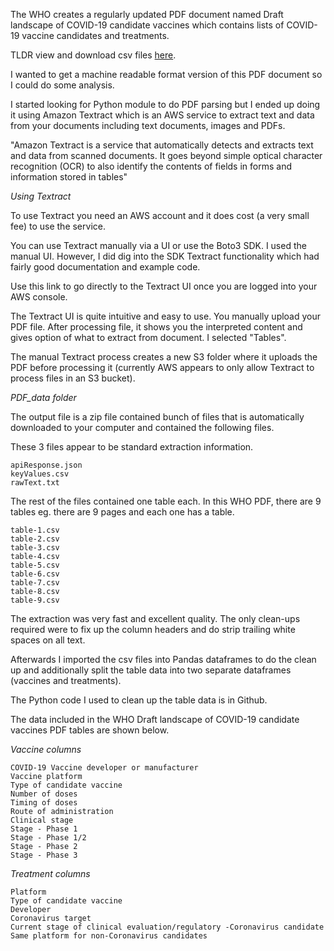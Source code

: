 The WHO creates a regularly updated PDF document named Draft landscape of COVID-19 candidate vaccines which contains lists of COVID-19 vaccine candidates and treatments.

TLDR view and download csv files <a href="Options.html">here</a>.

I wanted to get a machine readable format version of this PDF document so I could do some analysis.

I started looking for Python module to do PDF parsing but I ended up doing it using Amazon Textract which is an AWS service to extract text and data from your documents including text documents, images and PDFs.

"Amazon Textract is a service that automatically detects and extracts text and data from scanned documents. It goes beyond simple optical character recognition (OCR) to also identify the contents of fields in forms and information stored in tables"

*Using Textract*

To use Textract you need an AWS account and it does cost (a very small fee) to use the service.

You can use Textract manually via a UI or use the Boto3 SDK. I used the manual UI. However, I did dig into the SDK Textract functionality which had fairly good documentation and example code.

Use this link to go directly to the Textract UI once you are logged into your AWS console.

The Textract UI is quite intuitive and easy to use. You manually upload your PDF file. After processing file, it shows you the interpreted content and gives option of what to extract from document. I selected "Tables".

The manual Textract process creates a new S3 folder where it uploads the PDF before processing it (currently AWS appears to only allow Textract to process files in an S3 bucket).

*PDF_data folder*

The output file is a zip file contained bunch of files that is automatically downloaded to your computer and contained the following files.

These 3 files appear to be standard extraction information.

    apiResponse.json
    keyValues.csv
    rawText.txt

The rest of the files contained one table each. In this WHO PDF, there are 9 tables eg. there are 9 pages and each one has a table.

    table-1.csv
    table-2.csv
    table-3.csv
    table-4.csv
    table-5.csv
    table-6.csv
    table-7.csv
    table-8.csv
    table-9.csv

The extraction was very fast and excellent quality. The only clean-ups required were to fix up the column headers and do strip trailing white spaces on all text.

Afterwards I imported the csv files into Pandas dataframes to do the clean up and additionally split the table data into two separate dataframes (vaccines and treatments).

The Python code I used to clean up the table data is in Github.

The data included in the WHO Draft landscape of COVID-19 candidate vaccines PDF tables are shown below.

*Vaccine columns*

    COVID-19 Vaccine developer or manufacturer
    Vaccine platform
    Type of candidate vaccine
    Number of doses
    Timing of doses
    Route of administration
    Clinical stage
    Stage - Phase 1
    Stage - Phase 1/2
    Stage - Phase 2
    Stage - Phase 3

*Treatment columns*

    Platform
    Type of candidate vaccine
    Developer
    Coronavirus target
    Current stage of clinical evaluation/regulatory -Coronavirus candidate
    Same platform for non-Coronavirus candidates